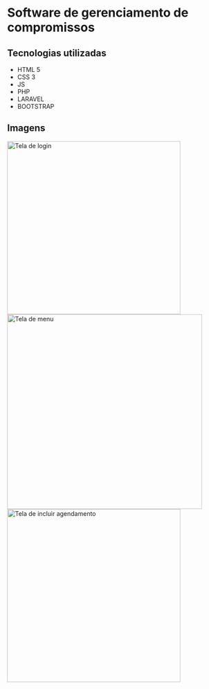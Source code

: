 # Software de gerenciamento de compromissos
## Tecnologias utilizadas
- HTML 5
- CSS 3
- JS
- PHP
- LARAVEL
- BOOTSTRAP
## Imagens
<p float="left">
<img src="https://i.imgur.com/9SDhsYo.png" alt="Tela de login" width="400"/>
<img src="https://i.imgur.com/ySr8mQp.png" alt="Tela de menu" width="450"/>
<img src="https://i.imgur.com/JrC6nHf.png" alt="Tela de incluir agendamento" width="400"/>
</p>
